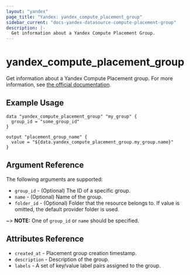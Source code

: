 ```yaml
---
layout: "yandex"
page_title: "Yandex: yandex_compute_placement_group"
sidebar_current: "docs-yandex-datasource-compute-placement-group"
description: |-
  Get information about a Yandex Compute Placement Group.
---
```


# yandex\_compute\_placement_group

Get information about a Yandex Compute Placement group. For more information, see
[the official documentation](https://cloud.yandex.ru/docs/compute/concepts/placement-groups).

## Example Usage

```hcl
data "yandex_compute_placement_group" "my_group" {
  group_id = "some_group_id"
}

output "placement_group_name" {
  value = "${data.yandex_compute_placement_group.my_group.name}"
}
```

## Argument Reference

The following arguments are supported:

* `group_id` - (Optional) The ID of a specific group.
* `name` - (Optional) Name of the group.
* `folder_id` - (Optional) Folder that the resource belongs to. If value is omitted, the default provider folder is used.

~> **NOTE:** One of `group_id` or `name` should be specified.

## Attributes Reference

* `created_at` - Placement group creation timestamp.
* `description` - Description of the group.
* `labels` - A set of key/value label pairs assigned to the group.
